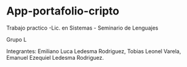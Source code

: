 # App-portafolio-cripto

Trabajo practico -Lic. en Sistemas - Seminario de Lenguajes

Grupo L

Integrantes:
Emiliano Luca Ledesma Rodriguez,
Tobias Leonel Varela,
Emanuel Ezequiel Ledesma Rodriguez.
